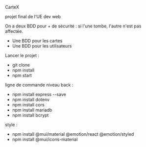 CarteX

projet final de l'UE dev web

On a deux BDD pour + de sécurité : si l'une tombe, l'autre n'est pas affectée.

- Une BDD pour les cartes
- Une BDD pour les utilisateurs

Lancer le projet :

- git clone
- npm install
- npm start

ligne de commande
niveau back :
- npm install express --save
- npm install dotenv
- npm install cors
- npm install mariadb
- npm install bcrypt

style :
- npm install @mui/material @emotion/react @emotion/styled
- npm install @mui/icons-material
